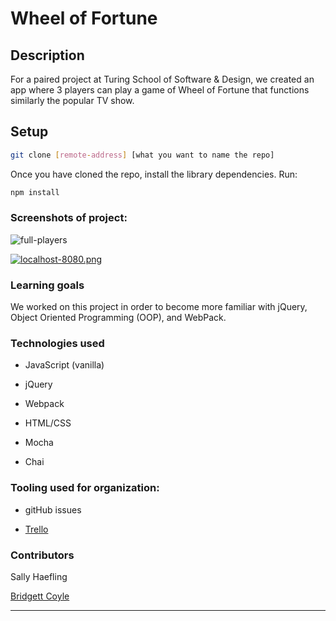 # Wheel of Fortune

## Description

For a paired project at Turing School of Software & Design, we created an app where 3 players can play a game of Wheel of Fortune that functions similarly the popular TV show. 

## Setup

```bash
git clone [remote-address] [what you want to name the repo]
```

Once you have cloned the repo, install the library dependencies. Run:

```bash
npm install
```

### Screenshots of project:

![full-players](https://user-images.githubusercontent.com/40863560/55130036-0565d680-50df-11e9-8f43-933ccc512298.png)


[![localhost-8080.png](https://i.postimg.cc/Wbr9VCy0/localhost-8080.png)](https://postimg.cc/tYqdtSpg)

### Learning goals

We worked on this project in order to become more familiar with jQuery, Object Oriented Programming (OOP), and WebPack.

### Technologies used

* JavaScript (vanilla)

* jQuery

* Webpack

* HTML/CSS

* Mocha

* Chai

### Tooling used for organization:

* gitHub issues

* [Trello](https://trello.com/b/uY6S7F4R/bridgett-sally-wheel-of-fortune)

### Contributors

Sally Haefling

[Bridgett Coyle](https://github.com/B-Coyle)

---
